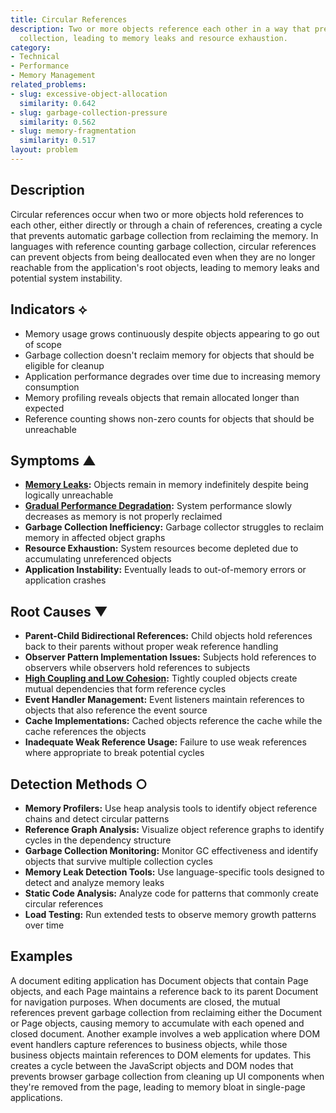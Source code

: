 ```yaml
---
title: Circular References
description: Two or more objects reference each other in a way that prevents garbage
  collection, leading to memory leaks and resource exhaustion.
category:
- Technical
- Performance
- Memory Management
related_problems:
- slug: excessive-object-allocation
  similarity: 0.642
- slug: garbage-collection-pressure
  similarity: 0.562
- slug: memory-fragmentation
  similarity: 0.517
layout: problem
---
```


## Description

Circular references occur when two or more objects hold references to each other, either directly or through a chain of references, creating a cycle that prevents automatic garbage collection from reclaiming the memory. In languages with reference counting garbage collection, circular references can prevent objects from being deallocated even when they are no longer reachable from the application's root objects, leading to memory leaks and potential system instability.

## Indicators ⟡

- Memory usage grows continuously despite objects appearing to go out of scope
- Garbage collection doesn't reclaim memory for objects that should be eligible for cleanup
- Application performance degrades over time due to increasing memory consumption
- Memory profiling reveals objects that remain allocated longer than expected
- Reference counting shows non-zero counts for objects that should be unreachable

## Symptoms ▲

- **[Memory Leaks](memory-leaks.md):** Objects remain in memory indefinitely despite being logically unreachable
- **[Gradual Performance Degradation](gradual-performance-degradation.md):** System performance slowly decreases as memory is not properly reclaimed
- **Garbage Collection Inefficiency:** Garbage collector struggles to reclaim memory in affected object graphs
- **Resource Exhaustion:** System resources become depleted due to accumulating unreferenced objects
- **Application Instability:** Eventually leads to out-of-memory errors or application crashes

## Root Causes ▼

- **Parent-Child Bidirectional References:** Child objects hold references back to their parents without proper weak reference handling
- **Observer Pattern Implementation Issues:** Subjects hold references to observers while observers hold references to subjects
- **[High Coupling and Low Cohesion](high-coupling-low-cohesion.md):** Tightly coupled objects create mutual dependencies that form reference cycles
- **Event Handler Management:** Event listeners maintain references to objects that also reference the event source
- **Cache Implementations:** Cached objects reference the cache while the cache references the objects
- **Inadequate Weak Reference Usage:** Failure to use weak references where appropriate to break potential cycles

## Detection Methods ○

- **Memory Profilers:** Use heap analysis tools to identify object reference chains and detect circular patterns
- **Reference Graph Analysis:** Visualize object reference graphs to identify cycles in the dependency structure
- **Garbage Collection Monitoring:** Monitor GC effectiveness and identify objects that survive multiple collection cycles
- **Memory Leak Detection Tools:** Use language-specific tools designed to detect and analyze memory leaks
- **Static Code Analysis:** Analyze code for patterns that commonly create circular references
- **Load Testing:** Run extended tests to observe memory growth patterns over time

## Examples

A document editing application has Document objects that contain Page objects, and each Page maintains a reference back to its parent Document for navigation purposes. When documents are closed, the mutual references prevent garbage collection from reclaiming either the Document or Page objects, causing memory to accumulate with each opened and closed document. Another example involves a web application where DOM event handlers capture references to business objects, while those business objects maintain references to DOM elements for updates. This creates a cycle between the JavaScript objects and DOM nodes that prevents browser garbage collection from cleaning up UI components when they're removed from the page, leading to memory bloat in single-page applications.